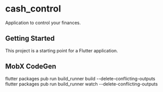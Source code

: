 # cash_control

Application to control your finances.

## Getting Started

This project is a starting point for a Flutter application.

## MobX CodeGen
flutter packages pub run build_runner build --delete-conflicting-outputs
flutter packages pub run build_runner watch --delete-conflicting-outputs